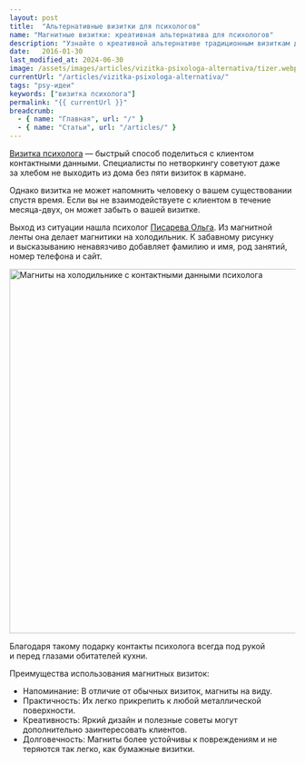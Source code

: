 ```yaml
---
layout: post
title:  "Альтернативные визитки для психологов"
name: "Магнитные визитки: креативная альтернатива для психологов"
description: "Узнайте о креативной альтернативе традиционным визиткам для психологов — магнитах на холодильник, которые помогают оставаться в поле зрения клиентов."
date:   2016-01-30			 
last_modified_at: 2024-06-30
image: /assets/images/articles/vizitka-psixologa-alternativa/tizer.webp
currentUrl: "/articles/vizitka-psixologa-alternativa/"
tags: "psy-идеи"
keywords: ["визитка психолога"]
permalink: "{{ currentUrl }}"
breadcrumb:
  - { name: "Главная", url: "/" }
  - { name: "Статьи", url: "/articles/" }
---
```


<p><a class="link" href="/articles/kak-oformit-vizitku-psikhologa/">Визитка психолога</a>&nbsp;— быстрый способ поделиться с&nbsp;клиентом контактными данными. Специалисты по&nbsp;нетворкингу советуют даже за&nbsp;хлебом не&nbsp;выходить из&nbsp;дома без пяти визиток в&nbsp;кармане.</p>

<p>Однако визитка не&nbsp;может напомнить человеку о&nbsp;вашем существовании спустя время. Если вы&nbsp;не&nbsp;взаимодействуете с&nbsp;клиентом в&nbsp;течение месяца-двух, он&nbsp;может забыть о&nbsp;вашей визитке.</p>

<p>Выход из&nbsp;ситуации нашла психолог <a class="link" href="https://www.pisareva.by/">Писарева Ольга</a>. Из&nbsp;магнитной ленты она делает магнитики на&nbsp;холодильник. К&nbsp;забавному рисунку и&nbsp;высказыванию ненавязчиво добавляет фамилию и&nbsp;имя, род занятий, номер телефона и&nbsp;сайт.</p>


<img class="image" loading="lazy" decoding="async" src="https://res.cloudinary.com/bartoshevich/image/upload/e_fill_light:80/f_auto,q_auto:best/v1593368845/psycareer/pisareva.jpg" alt="Магниты на холодильнике с контактными данными психолога" width="580" height="642" >


<p>Благодаря такому подарку контакты психолога всегда под рукой и&nbsp;перед глазами обитателей кухни.</p>


<div class="row-gap--xs">
<p>Преимущества использования магнитных визиток:</p>
<ul class="row-gap--xs list--leftpadding">
<li>Напоминание: В отличие от обычных визиток, магниты на виду.</li>
<li>Практичность: Их легко прикрепить к любой металлической поверхности.</li>
<li>Креативность: Яркий дизайн и полезные советы могут дополнительно заинтересовать клиентов.</li>
<li>Долговечность: Магниты более устойчивы к повреждениям и не теряются так легко, как бумажные визитки.</li>
</ul>
</div>